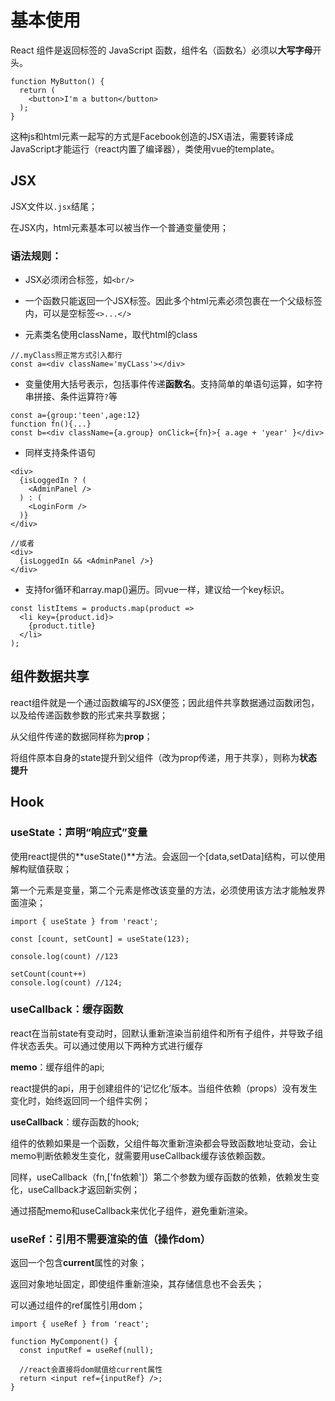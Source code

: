 # 基本使用

React 组件是返回标签的 JavaScript 函数，组件名（函数名）必须以**大写字母**开头。

```react
function MyButton() {
  return (
    <button>I'm a button</button>
  );
}
```

这种js和html元素一起写的方式是Facebook创造的JSX语法，需要转译成JavaScript才能运行（react内置了编译器），类使用vue的template。



## JSX

JSX文件以`.jsx`结尾；

在JSX内，html元素基本可以被当作一个普通变量使用；

### 语法规则：

- JSX必须闭合标签，如`<br/>`
- 一个函数只能返回一个JSX标签。因此多个html元素必须包裹在一个父级标签内，可以是空标签`<>...</>`

- 元素类名使用className，取代html的class

```react
//.myClass照正常方式引入都行
const a=<div className='myCLass'></div>
```

- 变量使用大括号表示，包括事件传递**函数名**。支持简单的单语句运算，如字符串拼接、条件运算符`?`等

```react
const a={group:'teen',age:12}
function fn(){...}
const b=<div className={a.group} onClick={fn}>{ a.age + 'year' }</div>
```

- 同样支持条件语句

```react
<div>
  {isLoggedIn ? (
    <AdminPanel />
  ) : (
    <LoginForm />
  )}
</div>

//或者
<div>
  {isLoggedIn && <AdminPanel />}
</div>
```

- 支持for循环和array.map()遍历。同vue一样，建议给一个key标识。

```react
const listItems = products.map(product =>
  <li key={product.id}>
    {product.title}
  </li>
);
```



## 组件数据共享

react组件就是一个通过函数编写的JSX便签；因此组件共享数据通过函数闭包，以及给传递函数参数的形式来共享数据；

从父组件传递的数据同样称为**prop**；

将组件原本自身的state提升到父组件（改为prop传递，用于共享），则称为**状态提升**



## Hook

### useState：声明“响应式”变量

使用react提供的**useState()**方法。会返回一个[data,setData]结构，可以使用解构赋值获取；

第一个元素是变量，第二个元素是修改该变量的方法，必须使用该方法才能触发界面渲染；

```react
import { useState } from 'react';

const [count, setCount] = useState(123);

console.log(count) //123

setCount(count++)
console.log(count) //124; 
```



### useCallback：缓存函数

react在当前state有变动时，回默认重新渲染当前组件和所有子组件，并导致子组件状态丢失。可以通过使用以下两种方式进行缓存

**memo**：缓存组件的api;

react提供的api，用于创建组件的‘记忆化’版本。当组件依赖（props）没有发生变化时，始终返回同一个组件实例；



**useCallback**：缓存函数的hook;

组件的依赖如果是一个函数，父组件每次重新渲染都会导致函数地址变动，会让memo判断依赖发生变化，就需要用useCallback缓存该依赖函数。

同样，useCallback（fn,['fn依赖']）第二个参数为缓存函数的依赖，依赖发生变化，useCallback才返回新实例；



通过搭配memo和useCallback来优化子组件，避免重新渲染。





### useRef：引用不需要渲染的值（操作dom）

返回一个包含**current**属性的对象；

返回对象地址固定，即使组件重新渲染，其存储信息也不会丢失；

 可以通过组件的ref属性引用dom；

```react
import { useRef } from 'react';

function MyComponent() {
  const inputRef = useRef(null);
    
  //react会直接将dom赋值给current属性
  return <input ref={inputRef} />;
}

```





